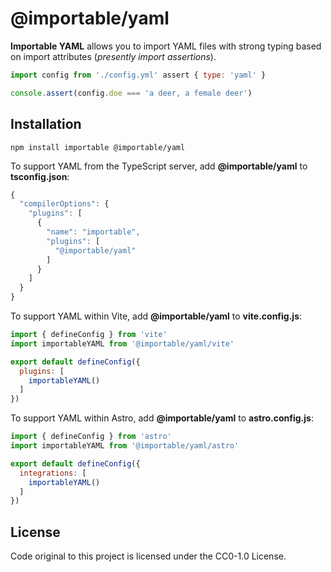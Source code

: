 # @importable/yaml

**Importable YAML** allows you to import YAML files with strong typing based on import attributes (_presently import assertions_).

```js
import config from './config.yml' assert { type: 'yaml' }

console.assert(config.doe === 'a deer, a female deer')
```

## Installation

```shell
npm install importable @importable/yaml
```

To support YAML from the TypeScript server,
add **@importable/yaml** to **tsconfig.json**:

```js
{
  "compilerOptions": {
    "plugins": [
      {
        "name": "importable",
        "plugins": [
          "@importable/yaml"
        ]
      }
    ]
  }
}
```

To support YAML within Vite,
add **@importable/yaml** to **vite.config.js**:

```js
import { defineConfig } from 'vite'
import importableYAML from '@importable/yaml/vite'

export default defineConfig({
  plugins: [
    importableYAML()
  ]
})
```

To support YAML within Astro,
add **@importable/yaml** to **astro.config.js**:

```js
import { defineConfig } from 'astro'
import importableYAML from '@importable/yaml/astro'

export default defineConfig({
  integrations: [
    importableYAML()
  ]
})
```

## License

Code original to this project is licensed under the CC0-1.0 License.
